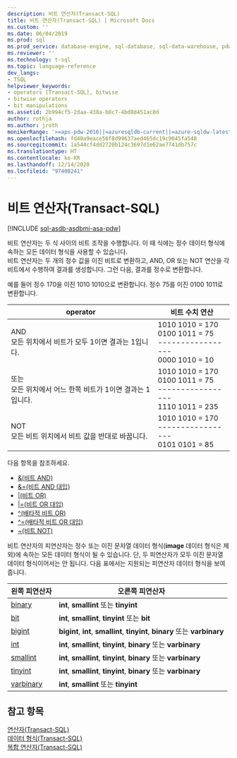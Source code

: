 ```yaml
---
description: 비트 연산자(Transact-SQL)
title: 비트 연산자(Transact-SQL) | Microsoft Docs
ms.custom: ''
ms.date: 06/04/2019
ms.prod: sql
ms.prod_service: database-engine, sql-database, sql-data-warehouse, pdw
ms.reviewer: ''
ms.technology: t-sql
ms.topic: language-reference
dev_langs:
- TSQL
helpviewer_keywords:
- operators [Transact-SQL], bitwise
- bitwise operators
- bit manipulations
ms.assetid: 2b994cf5-2daa-438a-b8c7-4bd8d451ac8d
author: rothja
ms.author: jroth
monikerRange: '>=aps-pdw-2016||=azuresqldb-current||=azure-sqldw-latest||>=sql-server-2016||>=sql-server-linux-2017||=azuresqldb-mi-current'
ms.openlocfilehash: fd40a9eace56f8d99637aed465dc19c9045fa548
ms.sourcegitcommit: 1a544cf4dd2720b124c3697d1e62ae7741db757c
ms.translationtype: HT
ms.contentlocale: ko-KR
ms.lasthandoff: 12/14/2020
ms.locfileid: "97408241"
---
```

# <a name="bitwise-operators-transact-sql"></a>비트 연산자(Transact-SQL)
[!INCLUDE [sql-asdb-asdbmi-asa-pdw](../../includes/applies-to-version/sql-asdb-asdbmi-asa-pdw.md)]

  비트 연산자는 두 식 사이의 비트 조작을 수행합니다. 이 때 식에는 정수 데이터 형식에 속하는 모든 데이터 형식을 사용할 수 있습니다.  
  비트 연산자는 두 개의 정수 값을 이진 비트로 변환하고, AND, OR 또는 NOT 연산을 각 비트에서 수행하여 결과를 생성합니다. 그런 다음, 결과를 정수로 변환합니다.  
  
  예를 들어 정수 170을 이진 1010 1010으로 변환합니다.
정수 75를 이진 0100 1011로 변환합니다.

|operator|비트 수치 연산|
|---- |---- |
|AND <br> 모든 위치에서 비트가 모두 1이면 결과는 1입니다. |1010 1010 = 170 <br>0100 1011 =  75 <br>-----------------  <br> 0000 1010 =  10 |
|또는 <br> 모든 위치에서 어느 한쪽 비트가 1이면 결과는 1입니다. |1010 1010 = 170 <br>0100 1011 =  75 <br>-----------------  <br> 1110 1011 = 235|
|NOT  <br> 모든 비트 위치에서 비트 값을 반대로 바꿉니다. |1010 1010 = 170 <br>----------------- <br>  0101 0101 =   85 |
  
다음 항목을 참조하세요.   
* [&&#40;비트 AND&#41;](../../t-sql/language-elements/bitwise-and-transact-sql.md)  
* [&=&#40;비트 AND 대입&#41;](../../t-sql/language-elements/bitwise-and-equals-transact-sql.md)   
* [&#124;&#40;비트 OR&#41;](../../t-sql/language-elements/bitwise-or-transact-sql.md)  
* [&#124;=&#40;비트 OR 대입&#41;](../../t-sql/language-elements/bitwise-or-equals-transact-sql.md)   
* [^&#40;배타적 비트 OR&#41;](../../t-sql/language-elements/bitwise-exclusive-or-transact-sql.md)  
* [^=&#40;배타적 비트 OR 대입&#41;](../../t-sql/language-elements/bitwise-exclusive-or-equals-transact-sql.md)  
* [~&#40;비트 NOT&#41;](../../t-sql/language-elements/bitwise-not-transact-sql.md)  
  
 비트 연산자의 피연산자는 정수 또는 이진 문자열 데이터 형식(**image** 데이터 형식은 제외)에 속하는 모든 데이터 형식이 될 수 있습니다. 단, 두 피연산자가 모두 이진 문자열 데이터 형식이어서는 안 됩니다. 다음 표에서는 지원되는 피연산자 데이터 형식을 보여 줍니다.  
  
|왼쪽 피연산자|오른쪽 피연산자|  
|------------------|-------------------|  
|[binary](../../t-sql/data-types/binary-and-varbinary-transact-sql.md)|**int**, **smallint** 또는 **tinyint**|  
|[bit](../../t-sql/data-types/bit-transact-sql.md)|**int**, **smallint**, **tinyint** 또는 **bit**|  
|[bigint](../../t-sql/data-types/int-bigint-smallint-and-tinyint-transact-sql.md)|**bigint**, **int**, **smallint**, **tinyint**, **binary** 또는 **varbinary**|  
|[int](../../t-sql/data-types/int-bigint-smallint-and-tinyint-transact-sql.md)|**int**, **smallint**, **tinyint**, **binary** 또는 **varbinary**|  
|[smallint](../../t-sql/data-types/int-bigint-smallint-and-tinyint-transact-sql.md)|**int**, **smallint**, **tinyint**, **binary** 또는 **varbinary**|  
|[tinyint](../../t-sql/data-types/int-bigint-smallint-and-tinyint-transact-sql.md)|**int**, **smallint**, **tinyint**, **binary** 또는 **varbinary**|  
|[varbinary](../../t-sql/data-types/binary-and-varbinary-transact-sql.md)|**int**, **smallint** 또는 **tinyint**|  
  
## <a name="see-also"></a>참고 항목  
 [연산자&#40;Transact-SQL&#41;](../../t-sql/language-elements/operators-transact-sql.md)   
 [데이터 형식&#40;Transact-SQL&#41;](../../t-sql/data-types/data-types-transact-sql.md)   
 [복합 연산자&#40;Transact-SQL&#41;](../../t-sql/language-elements/compound-operators-transact-sql.md)
